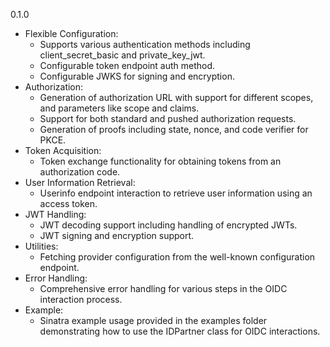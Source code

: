 0.1.0

- Flexible Configuration:
  - Supports various authentication methods including client_secret_basic and private_key_jwt.
  - Configurable token endpoint auth method.
  - Configurable JWKS for signing and encryption.
- Authorization:
  - Generation of authorization URL with support for different scopes, and parameters like scope and claims.
  - Support for both standard and pushed authorization requests.
  - Generation of proofs including state, nonce, and code verifier for PKCE.
- Token Acquisition:
  - Token exchange functionality for obtaining tokens from an authorization code.
- User Information Retrieval:
  - Userinfo endpoint interaction to retrieve user information using an access token.
- JWT Handling:
  - JWT decoding support including handling of encrypted JWTs.
  - JWT signing and encryption support.
- Utilities:
  - Fetching provider configuration from the well-known configuration endpoint.
- Error Handling:
  - Comprehensive error handling for various steps in the OIDC interaction process.
- Example:
  - Sinatra example usage provided in the examples folder demonstrating how to use the IDPartner class for OIDC interactions.
